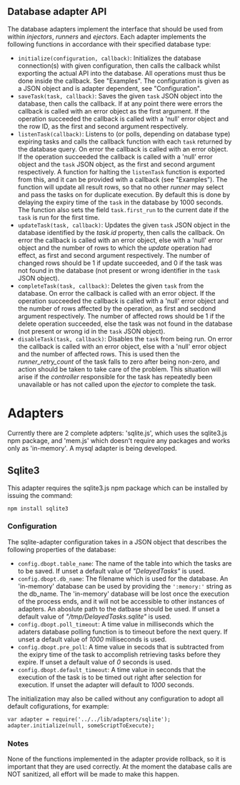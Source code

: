 ## Database adapter API

The database adapters implement the interface that should be used from within *injectors*, *runners* and *ejectors*. Each adapter implements the following functions in accordance with their specified database type:

* `initialize(configuration, callback)`: Initializes the database connection(s) with given configuration, then calls the callback whilst exporting the actual API into the database. All operations must thus be done inside the callback. See "Examples". The configuration is given as a JSON object and is adapter dependent, see "Configuration".
* `saveTask(task, callback)`: Saves the given `task` JSON object into the database, then calls the callback. If at any point there were errors the callback is called with an error object as the first argument. If the operation succeeded the callback is called with a 'null' error object and the row ID, as the first and second argument respectively.
* `listenTask(callback)`: Listens to (or polls, depending on database type) expiring tasks and calls the callback function with each `task` returned by the database query. On error the callback is called with an error object. If the operation succeeded the callback is called with a 'null' error object and the `task` JSON object, as the first and second argument respectively. A function for halting the `listenTask` function is exported from this, and it can be provided with a callback (see "Examples"). The function will update all result rows, so that no other *runner* may select and pass the tasks on for duplicate execution. By default this is done by delaying the expiry time of the `task` in the database by 1000 seconds. The function also sets the field `task.first_run` to the current date if the `task` is run for the first time.
* `updateTask(task, callback)`: Updates the given `task` JSON object in the database identified by the *task.id* property, then calls the callback. On error the callback is called with an error object, else with a 'null' error object and the number of rows to which the *update* operation had effect, as first and second argument respectively. The number of changed rows should be 1 if update succeeded, and 0 if the task was not found in the database (not present or wrong identifier in the `task` JSON object).
* `completeTask(task, callback)`: Deletes the given `task` from the database. On error the callback is called with an error object. If the operation succeeded the callback is called with a 'null' error object and the number of rows affected by the operation, as first and secdond argument respectively. The number of affected rows should be 1 if the delete operation succeeded, else the task was not found in the database (not present or wrong id in the `task` JSON object).
* `disableTask(task, callback)`: Disables the `task` from being run. On error the callback is called with an error object, else with a 'null' error object and the number of affected rows. This is used then the *runner_retry_count* of the task falls to zero after being non-zero, and action should be taken to take care of the problem. This situation will arise if the *controller* responsible for the task has repeatedly been unavailable or has not called upon the *ejector* to complete the task.


# Adapters

Currently there are 2 complete adpters: 'sqlite.js', which uses the sqlite3.js npm package, and 'mem.js' which doesn't require any packages and works only as 'in-memory'. A mysql adapter is being developed.

## Sqlite3

This adapter requires the sqlite3.js npm package which can be installed by issuing the command:
```
npm install sqlite3
```

### Configuration

The sqlite-adapter configuration takes in a JSON object that describes the following properties of the database:

* `config.dbopt.table_name`: The name of the table into which the tasks are to be saved. If unset a default value of *"DelayedTasks"* is used.
* `config.dbopt.db_name`: The filename which is used for the database. An 'in-memory' database can be used by providing the `':memory:'` string as the db_name. The 'in-memory' database will be lost once the execution of the process ends, and it will not be accessible to other instances of adapters. An aboslute path to the datbase should be used. If unset a default value of *"/tmp/DelayedTasks.sqlite"* is used.
* `config.dbopt.poll_timeout`: A time value in milliseconds which the adaters database polling function is to timeout before the next query. If unset a default value of *1000* milliseconds is used.
* `config.dbopt.pre_poll`: A time value in secods that is subtracted from the exipry time of the task to accomplish retrieving tasks before they expire. If unset a default value of *0* seconds is used.
* `config.dbopt.default_timeout`: A time value in seconds that the execution of the task is to be timed out right after selection for execution. If unset the adapter will default to *1000* seconds.

The initialization may also be called without any configuration to adopt all default cofigurations, for example:
```
var adapter = require('../../lib/adapters/sqlite');
adapter.initialize(null, someScriptToExecute);
```

### Notes

None of the functions implemented in the adapter provide rollback, so it is important that they are used correctly. At the moment the database calls are NOT sanitized, all effort will be made to make this happen.









